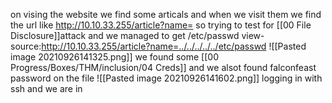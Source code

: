 on vising the website we find some articals and when we visit them we find the url like http://10.10.33.255/article?name= so trying to test for [[00 File Disclosure]]attack and we managed to get /etc/passwd
view-source:http://10.10.33.255/article?name=../../../../../etc/passwd
![[Pasted image 20210926141325.png]]
we found some [[00 Progress/Boxes/THM/inclusion/04 Creds]]
and we alsot found falconfeast password on the file 
![[Pasted image 20210926141602.png]]
logging in with ssh and we are in 